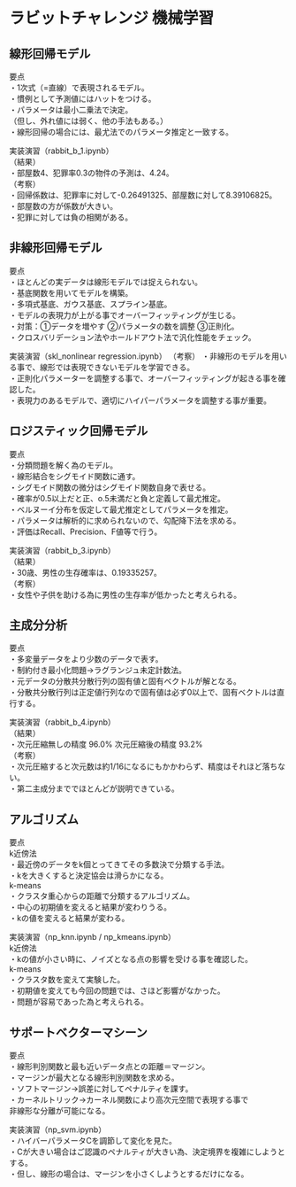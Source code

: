 # ラビットチャレンジ 機械学習  
  
## 線形回帰モデル  

要点  
・1次式（=直線）で表現されるモデル。  
・慣例として予測値にはハットをつける。  
・パラメータは最小二乗法で決定。  
（但し、外れ値には弱く、他の手法もある。）  
・線形回帰の場合には、最尤法でのパラメータ推定と一致する。  
  
実装演習（rabbit_b_1.ipynb）  
（結果）  
・部屋数4、犯罪率0.3の物件の予測は、4.24。  
（考察）  
・回帰係数は、犯罪率に対して-0.26491325、部屋数に対して8.39106825。  
・部屋数の方が係数が大きい。  
・犯罪に対しては負の相関がある。  

## 非線形回帰モデル  
  
要点  
・ほとんどの実データは線形モデルでは捉えられない。  
・基底関数を用いてモデルを構築。  
・多項式基底、ガウス基底、スプライン基底。  
・モデルの表現力が上がる事でオーバーフィッティングが生じる。  
・対策：①データを増やす ②パラメータの数を調整 ③正則化。  
・クロスバリデーション法やホールドアウト法で汎化性能をチェック。  

実装演習（skl_nonlinear regression.ipynb）
（考察）
・非線形のモデルを用いる事で、線形では表現できないモデルを学習できる。  
・正則化パラメーターを調整する事で、オーバーフィッティングが起きる事を確認した。  
・表現力のあるモデルで、適切にハイパーパラメータを調整する事が重要。  
  
## ロジスティック回帰モデル  
  
要点  
・分類問題を解く為のモデル。  
・線形結合をシグモイド関数に通す。  
・シグモイド関数の微分はシグモイド関数自身で表せる。  
・確率が0.5以上だと正、o.5未満だと負と定義して最尤推定。  
・ベルヌーイ分布を仮定して最尤推定としてパラメータを推定。  
・パラメータは解析的に求められないので、勾配降下法を求める。  
・評価はRecall、Precision、F値等で行う。  
  
実装演習（rabbit_b_3.ipynb）  
（結果）  
・30歳、男性の生存確率は、0.19335257。  
（考察）  
・女性や子供を助ける為に男性の生存率が低かったと考えられる。  
  
## 主成分分析  
  
要点  
・多変量データをより少数のデータで表す。  
・制約付き最小化問題→ラグランジュ未定計数法。  
・元データの分散共分散行列の固有値と固有ベクトルが解となる。  
・分散共分散行列は正定値行列なので固有値は必ず0以上で、固有ベクトルは直行する。  
  
実装演習（rabbit_b_4.ipynb）  
（結果）  
・次元圧縮無しの精度 96.0% 次元圧縮後の精度 93.2%  
（考察）  
・次元圧縮すると次元数は約1/16になるにもかかわらず、精度はそれほど落ちない。  
・第二主成分まででほとんどが説明できている。  
  
## アルゴリズム  
  
要点  
k近傍法  
・最近傍のデータをk個とってきてその多数決で分類する手法。  
・kを大きくすると決定協会は滑らかになる。  
k-means  
・クラスタ重心からの距離で分類するアルゴリズム。  
・中心の初期値を変えると結果が変わりうる。  
・kの値を変えると結果が変わる。  
  
実装演習（np_knn.ipynb / np_kmeans.ipynb）  
k近傍法  
・kの値が小さい時に、ノイズとなる点の影響を受ける事を確認した。  
k-means  
・クラスタ数を変えて実験した。  
・初期値を変えても今回の問題では、さほど影響がなかった。  
・問題が容易であった為と考えられる。  
  
## サポートベクターマシーン  
  
要点  
・線形判別関数と最も近いデータ点との距離＝マージン。  
・マージンが最大となる線形判別関数を求める。  
・ソフトマージン→誤差に対してペナルティを課す。  
・カーネルトリック→カーネル関数により高次元空間で表現する事で  
非線形な分離が可能になる。  
  
実装演習（np_svm.ipynb）  
・ハイバーパラメータCを調節して変化を見た。  
・Cが大きい場合はご認識のペナルティが大きい為、決定境界を複雑にしようとする。  
・但し、線形の場合は、マージンを小さくしようとするだけになる。  
  
